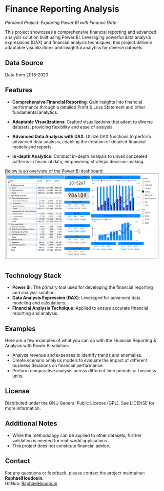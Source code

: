 # Finance Reporting Analysis
 *Personal Project: Exploring Power BI with Finance Data*

This project showcases a comprehensive financial reporting and advanced analysis solution built using Power BI. Leveraging powerful data analysis expressions (DAX) and financial analysis techniques, this project delivers adaptable visualizations and insightful analytics for diverse datasets.

## Data Source
Data from 2018-2020

## Features

- **Comprehensive Financial Reporting**: Gain insights into financial performance through a detailed Profit & Loss Statement and other fundamental analytics.

- **Adaptable Visualizations**: Crafted visualizations that adapt to diverse datasets, providing flexibility and ease of analysis.

- **Advanced Data Analysis with DAX**: Utilize DAX functions to perform advanced data analysis, enabling the creation of detailed financial models and reports.

- **In-depth Analytics**: Conduct in-depth analysis to unveil concealed patterns in financial data, empowering strategic decision-making.

Below is an overview of the Power BI dashboard:
![Power BI overview](https://github.com/RaphaelHoudouin/finance-bi-dashboard/blob/main/screenshots/Finance_Dashboard_Screenshot.png)

## Technology Stack

- **Power BI**: The primary tool used for developing the financial reporting and analysis solution.
- **Data Analysis Expression (DAX)**: Leveraged for advanced data modeling and calculations.
- **Financial Analysis Technique**: Applied to ensure accurate financial reporting and analysis.

## Examples

Here are a few examples of what you can do with the Financial Reporting & Analysis with Power BI solution:

- Analyze revenue and expenses to identify trends and anomalies.
- Create scenario analysis models to evaluate the impact of different business decisions on financial performance.
- Perform comparative analysis across different time periods or business units.

## License

Distributed under the GNU General Public License (GPL). See LICENSE for more information.

## Additional Notes

- While the methodology can be applied to other datasets, further validation is needed for real-world applications.
- This project does not constitute financial advice.

## Contact

For any questions or feedback, please contact the project maintainer: **RaphaelHoudouin**.  
GitHub: [RaphaelHoudouin](https://github.com/RaphaelHoudouin).

